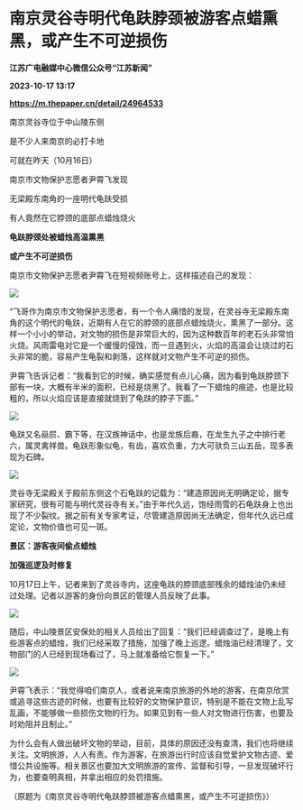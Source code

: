 # 南京灵谷寺明代龟趺脖颈被游客点蜡熏黑，或产生不可逆损伤
**江苏广电融媒中心微信公众号“江苏新闻”**

**2023-10-17 13:17**

**https://m.thepaper.cn/detail/24964533**

南京灵谷寺位于中山陵东侧

是不少人来南京的必打卡地

可就在昨天（10月16日）

南京市文物保护志愿者尹霄飞发现

无梁殿东南角的一座明代龟趺受损

有人竟然在它脖颈的底部点蜡烛烧火

**龟趺脖颈处被蜡烛高温熏黑**

**或产生不可逆损伤**

南京市文物保护志愿者尹霄飞在短视频账号上，这样描述自己的发现：

![](https://imagecloud.thepaper.cn/thepaper/image/274/498/197.jpg)

“飞哥作为南京市文物保护志愿者，有一个令人痛惜的发现，在灵谷寺无梁殿东南角的这个明代的龟趺，近期有人在它的脖颈的底部点蜡烛烧火，熏黑了一部分。这样一个小小的举动，对文物的损伤是非常巨大的，因为这种数百年的老石头非常怕火烧。风雨雷电对它是一个缓慢的侵蚀，而一旦遇到火，火焰的高温会让烧过的石头非常的脆，容易产生龟裂和剥落，这样就对文物产生不可逆的损伤。

尹霄飞告诉记者：“我看到它的时候，确实感觉有点儿心痛，因为看到龟趺脖颈下部有一块，大概有半米的面积，已经是烧黑了。我看了一下蜡烛的痕迹，也是比较粗的，所以火焰应该是直接就烧到了龟趺的脖子下面。”

![](https://imagecloud.thepaper.cn/thepaper/image/274/498/198.jpg)

龟趺又名赑屃、霸下等，在汉族神话中，也是龙族后裔，在龙生九子之中排行老六，属灵禽祥兽。龟趺形象似龟，有齿，喜欢负重，力大可驮负三山五岳，现多表现为石碑。

![](https://imagecloud.thepaper.cn/thepaper/image/274/498/199.jpg)

灵谷寺无梁殿关于殿前东侧这个石龟趺的记载为：“建造原因尚无明确定论，据专家研究，很有可能与明代灵谷寺有关。”由于年代久远，饱经雨雪的石龟趺身上也出现了不少裂纹。据之前有关专家考证，尽管建造原因尚无法确定，但年代久远已成定论，文物价值也可见一斑。

**景区：游客夜间偷点蜡烛**

**加强巡逻及时修复**

10月17日上午，记者来到了灵谷寺内，这座龟趺的脖颈底部残余的蜡烛油仍未经过处理。记者以游客的身份向景区的管理人员反映了此事。

![](https://imagecloud.thepaper.cn/thepaper/image/274/498/200.jpg)

随后，中山陵景区安保处的相关人员给出了回复：“我们已经调查过了，是晚上有些游客点的蜡烛，我们已经采取了措施，加强了晚上巡逻。蜡烛油已经清理了，文物部门的人已经到现场看过了，马上就准备给它恢复一下。”

![](https://imagecloud.thepaper.cn/thepaper/image/274/498/201.jpg)

尹霄飞表示：“我觉得咱们南京人，或者说来南京旅游的外地的游客，在南京欣赏或追寻这些古迹的时候，也要有比较好的文物保护意识，特别是不能在文物上乱写乱画，不能够做一些损伤文物的行为。如果见到有一些人对文物进行伤害，也要及时劝阻并且制止。”

为什么会有人做出破坏文物的举动，目前，具体的原因还没有查清，我们也将继续关注。文明旅游，人人有责。作为游客，在旅游出行时应该自觉爱护文物古迹、爱惜公共设施等。相关景区也要加大文明旅游的宣传、监督和引导，一旦发现破坏行为，也要查明真相，并拿出相应的处罚措施。

（原题为《南京灵谷寺明代龟趺脖颈被游客点蜡熏黑，或产生不可逆损伤》）